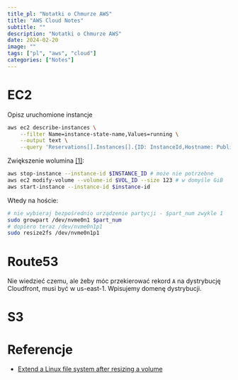 ```yaml
---
title_pl: "Notatki o Chmurze AWS"
title: "AWS Cloud Notes"
subtitle: ""
description: "Notatki o Chmurze AWS"
date: 2024-02-20
image: ""
tags: ["pl", "aws", "cloud"]
categories: ["Notes"]
---
```


# EC2

Opisz uruchomione instancje

```sh
aws ec2 describe-instances \
    --filter Name=instance-state-name,Values=running \
    --output text \
    --query 'Reservations[].Instances[].{ID: InstanceId,Hostname: PublicDnsName,Name: Tags[?Key==`Name`].Value | [0],Type: InstanceType, Platform: Platform || `Linux`}'
```

Zwiększenie wolumina [[1]][ref1]:

```sh
aws stop-instance --instance-id $INSTANCE_ID # może nie potrzebne
aws ec2 modify-volume --volume-id $VOL_ID --size 123 # w domyśle GiB
aws start-instance --instance-id $instance-id
```

Wtedy na hoście:

```sh
# nie wybieraj bezpośrednio urządzenie partycji - $part_num zwykle 1
sudo growpart /dev/nvme0n1 $part_num 
# dopiero teraz /dev/nvme0n1p1
sudo resize2fs /dev/nvme0n1p1
```

# Route53

Nie wiedzieć czemu, ale żeby móc przekierować rekord `A` na dystrybucję Cloudfront, musi być w us-east-1. Wpisujemy domenę dystrybucji.

# S3

# Referencje

- [Extend a Linux file system after resizing a volume][ref1]

[ref1]:https://docs.aws.amazon.com/AWSEC2/latest/UserGuide/recognize-expanded-volume-linux.html "https://docs.aws.amazon.com/AWSEC2/latest/UserGuide/recognize-expanded-volume-linux.html"


